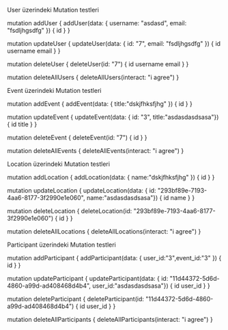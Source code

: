 User üzerindeki Mutation testleri

mutation addUser {
addUser(data: { username: "asdasd", email: "fsdljhgsdfg" }) {
id
}
}

mutation updateUser {
updateUser(data: { id: "7", email: "fsdljhgsdfg" }) {
id
username
email
}
}

mutation deleteUser {
deleteUser(id: "7") {
id
username
email
}
}

mutation deleteAllUsers {
deleteAllUsers(interact: "i agree")
}

Event üzerindeki Mutation testleri

mutation addEvent {
addEvent(data: { title:"dskjfhksfjhg" }) {
id
}
}

mutation updateEvent {
updateEvent(data: { id: "3", title:"asdasdasdsasa"}) {
id
title
}
}

mutation deleteEvent {
deleteEvent(id: "7") {
id
}
}

mutation deleteAllEvents {
deleteAllEvents(interact: "i agree")
}

Location üzerindeki Mutation testleri

mutation addLocation {
addLocation(data: { name:"dskjfhksfjhg" }) {
id
}
}

mutation updateLocation {
updateLocation(data: { id: "293bf89e-7193-4aa6-8177-3f2990e1e060", name:"asdasdasdsasa"}) {
id
name
}
}

mutation deleteLocation {
deleteLocation(id: "293bf89e-7193-4aa6-8177-3f2990e1e060") {
id
}
}

mutation deleteAllLocations {
deleteAllLocations(interact: "i agree")
}

Participant üzerindeki Mutation testleri

mutation addParticipant {
addParticipant(data: { user_id:"3",event_id:"3" }) {
id
}
}

mutation updateParticipant {
updateParticipant(data: { id: "11d44372-5d6d-4860-a99d-ad408468d4b4", user_id:"asdasdasdsasa"}) {
id
user_id
}
}

mutation deleteParticipant {
deleteParticipant(id: "11d44372-5d6d-4860-a99d-ad408468d4b4") {
id
user_id
}
}

mutation deleteAllParticipants {
deleteAllParticipants(interact: "i agree")
}
